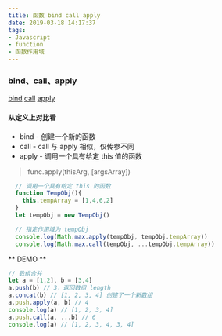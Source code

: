 ```yaml
---
title: 函数 bind call apply
date: 2019-03-18 14:17:37
tags:
- Javascript
- function
- 函数作用域
---
```

### bind、call、apply
[bind](https://developer.mozilla.org/zh-CN/docs/Web/Javascript/Reference/Global_Objects/Function/bind)
[call](https://developer.mozilla.org/zh-CN/docs/Web/Javascript/Reference/Global_Objects/Function/call)
[apply](https://developer.mozilla.org/zh-CN/docs/Web/Javascript/Reference/Global_Objects/Function/apply)
#### 从定义上对比看
* bind - 创建一个新的函数
* call - call 与 apply 相似，仅传参不同
* apply - 调用一个具有给定 this 值的函数
> func.apply(thisArg, [argsArray])

```Javascript
  // 调用一个具有给定 this 的函数
  function TempObj(){
    this.tempArray = [1,4,6,2]
  }
  let tempObj = new TempObj()

  // 指定作用域为 tempObj
  console.log(Math.max.apply(tempObj, tempObj.tempArray))
  console.log(Math.max.call(tempObj, ...tempObj.tempArray))
```

** DEMO **
```Javascript
// 数组合并
let a = [1,2], b = [3,4]
a.push(b) // 3，返回数组 length
a.concat(b) // [1, 2, 3, 4] 创建了一个新数组
a.push.apply(a, b) // 4
console.log(a) // [1, 2, 3, 4]
a.push.call(a, ...b) // 6
console.log(a) // [1, 2, 3, 4, 3, 4]
```

